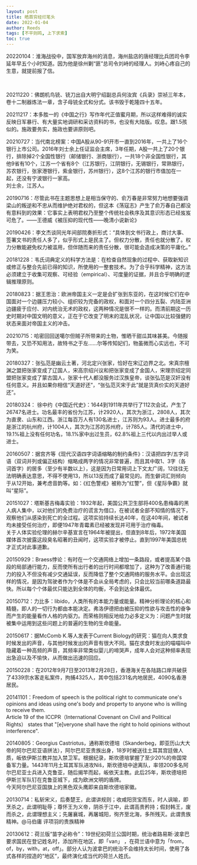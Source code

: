 ```yaml
---
layout: post
title: 皓首穷经烂笔头
date: 2022-01-04
author: Reeds
tags: [不平则鸣, 上下求索]
toc: true
---
```


20220104：淮海战役中，国军放弃海州的消息，海州盐店的唐经理比兵团司令李延年早五个小时知道。因为他是徐州剿“匪”总司令刘峙的经理人。刘峙心疼自己的生意，就提前报了信。

<!--- more --->

<br>

20211220：佛朗机鸟铳、铳刀出自大明宁绍副总兵何汝宾《兵录》崇祯三年本，卷十二制器炼法一章，含子母铳全式和分式。该书毁于乾隆四十五年。

20211217：本多胜一的《中国之行》写作年代正值蜜月期，所以这样难得的诚实反映日军暴行、有大量实地调研和采访资料的书，也没有大陆版。叹息。跟1.5孩似的。施政要务实，施政也要讲原则吧。

20210727：当代南北榜案：中国A股从90-91开市一直到2016年，一共上了16个银行上市公司。2016年刘士余上任证监会主席，3年任期，A股一共上了20个银行，排除掉2个全国性银行（邮储银行、浙商银行），一共18个非全国性银行，其他9省有10个，江苏一个省有8个（江苏银行，江阴银行，无锡银行，常熟银行，苏农银行，张家港银行，紫金银行，苏州银行），这8个江苏的银行市值加在一起，还没有宁波银行一家高。<br>刘士余，江苏人。

20190716：尽管此书在主题思想上是相当保守的、俞万春是非常努力地想要强调梁山的叛逆和不忠从而维护绝对君权的，但这本《荡寇志》产生了俞万春自己都没有意料到的效果：它事实上表明君权乃至整个传统社会秩序及其意识形态已经岌岌可危了。——王德威《被压抑的现代性——晚清小说新论》

20190426：李文杰谈同光年间部院奏折形式：“具体到文书行政上，商讨大事、签署文书的责任人多了，似乎形式上是民主了。但权力分散，责任也就分散了。权力分散能避免权力被滥用，但伴随而来的责任分散，很可能会造成决策的平庸化。”

20181228：韦氏词典定义的科学方法是：在检查自然现象的过程中、获取新知识或修正与整合先前已得的知识，所使用的一整套技术。为了合乎科学精神，这方法必须建立于收集可观察、可经验（empirical）、可度量的证据，并且合乎明确的逻辑推理原则。

20180823：据王思治：欧洲帝国主义一定是会扩张到东亚的，在这时候它们在中国面对一个边疆压力较小、组织较为完备的政权，和面对一个四分五裂、内陆亚洲边疆疲于应付、对内统治无术的政权，这两种情况是很不一样的。而清前期这一历史时期对中国文明的意义，正在于它改变了明末的混乱状况，让中国以比较强健的状态来面对帝国主义的冲击。

20210715：哈密回回送噶尔但贼子所带来的土物，惟晒干甜瓜其味甚美。今随报带去，又恐不知用法，故特书之于左……尔等传知妃们，物虽微而心实远也，不可为笑。

20180327：张弘范是幽云土著，河北定兴张家，恰好在宋辽边界之北。宋真宗檀渊之盟把张家变成了辽国人，宋高宗绍兴议和把张家变成了金国人，宋理宗绍定同盟把张家变成了蒙古国人，张家十代人都没服务过汉族皇帝，谈张弘范是汉奸没有任何意义。并且如果你相信“天道好还”，“张弘范灭宋于此”就是货真价实的天道好还”。

20180324： 徐中约《中国近代史》：1644到1911年共举行了112次会试，产生了26747名进士。功名最丰的省份为江苏，计2920人，其次为浙江，2808人，其次为直隶、山东和江西。浙江每百万人有130名进士，江苏则为93人。进士最多的府是浙江的杭州府，计1004人，其次为江苏的苏州府，计785人。清代的进士中，19.1%祖上没有任何功名，18.1%家中出过生员，62.8%祖上三代以内出过举人或进士。

20160507：据宫齐等《现代汉语四字词语缩略的制约条件》：汉语把四字/五字词语（双词并列或偏正结构）缩略成两字的情况非常普遍，而且其中取1、3字（各词首字）的居多（至少有半数以上），这是因为日常用词上下文太广阔，12往往无法明确表达意思，不得不使用13，所以13反而成了最常见的。而生僻词汇则倾向于从12开始，兼考虑音韵等。如：《红色警戒》被称为“红警”，但《星际争霸》就叫“星际”。

20151027：塔斯基吉梅毒实验：1932年起，美国公共卫生部将400名患梅毒的黑人病人集中，以对他们的免费治疗的谎言为借口，在被试者全部不知情的情况下，观察他们从感染到死亡的全过程。这项实验持续长达40年，在这40年间，被试者均未接受任何治疗，即便1947年青霉素已经被发现并可用于治疗梅毒。<br>关于人体实验伦理的赫尔辛基宣言在1964年被提出，但直到8年后，1972年美国媒体首次披露这段臭名昭著的丑闻时，这项实验才被停止。直到1997年美国总统才正式对此事道歉。

20150929：Braess悖论：有时在一个交通网络上增加一条路段，或者提高某个路段的局部通行能力，反而使所有出行者的出行时间都增加了，这种为了改善通行能力的投入不但没有减少交通延误，反而降低了整个交通网络的服务水平。会出现这样的情况，是因为驾驶者作为个体是不会从全局考虑的，只会比较当前哪条道路最快。所以每个个体最优只能达到全体的均衡，不会到达全体最优。

20150712：力比多：libido，人类所有的本能力量或能量。精神分析理论的核心和精髓，即人的一切行为都由本能决定。弗洛伊德把由被压抑的性欲与攻击性的奋争而产生的能量看作人格的内驱力。而荣格则相反地给力必多定义为：问题产生时就被集中运用到这些问题上的普遍的生物的生命能量。

20150617：据McComb K.等人发表于Current Biology的研究：猫在向人类求食时候发出的声音，与其他时候发出的声音有很大不同。猫在求食时发出的喵喵叫中隐藏着一种高频的声音，其频率非常类似婴儿的啼哭声，成年人会对这种频率表现出急迫以及不愉快，从而做出迅速的回应。

20150228：在2012年9月7日至2013年2月28日，香港海关在各陆路口岸共破获了4339宗水客走私案件，拘捕4325人，其中包括231名内地居民，4090名香港居民。

20141101：Freedom of speech is the political right to communicate one's opinions and ideas using one's body and property to anyone who is willing to receive them. <br>Article 19 of the ICCPR（International Covenant on Civil and Political Rights） states that "[e]veryone shall have the right to hold opinions without interference".

20140805：Georgius Castriotus，通称斯坎德培（Skanderbeg，即亚历山大大帝的阿尔巴尼亚语拼法），阿尔巴尼亚贵族出身，18岁时被送往土耳其宫廷做人质，皈依伊斯兰教并加入禁卫军。根据纪录，斯坎德培掌握了至少20%的帝国常备军力量。1443年11月土耳其军队进攻Niš，斯坎德培中途离队，率领200多名阿尔巴尼亚士兵进入克鲁亚，随后揭竿而起，皈依天主教。此后25年，斯坎德培把伊斯兰军队钉在克鲁亚城下，成为欧洲文明的盾牌。<br>今天阿尔巴尼亚国旗上的黑色双头鹰即来自斯坎德培家徽。

20130714：私斩宋义，后奏楚王，此谓讲规则；收咸阳货宝而东，时人讽喻，即烹杀之，此谓明耻辱；尊怀王为义帝，阴杀于江中，此谓高贵矜持；假封韩王，废而杀之，此谓理想主义；先屠襄城，再屠城阳，徇齐至北海，多所残灭。此谓贵族精神。@马伯庸 评项羽的贵族精神

20130612：荷兰版“苗字必称令”：19世纪初荷兰公国时期，统治者路易斯·波拿巴要求国民在登记姓名时，添加所在地区，即「van」 ，在荷兰语中意为「from，of，by，with，at，off」。部分人认为波拿巴的统治不会维持太长时间，使用了各式各样的捏造的“地区”，最终演化成当代的荷兰人姓氏。